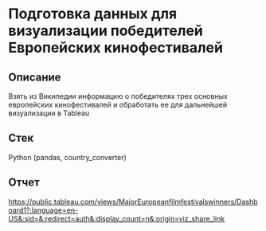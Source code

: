 # Подготовка данных для визуализации победителей Европейских кинофестивалей

## Описание

Взять из Википедии информацию о победителях трех основных европейских кинофестивалей и обработать ее для дальнейшей визуализации в Tableau

## Стек

Python (pandas, country_converter)

## Отчет 

https://public.tableau.com/views/MajorEuropeanfilmfestivalswinners/Dashboard1?:language=en-US&:sid=&:redirect=auth&:display_count=n&:origin=viz_share_link 
